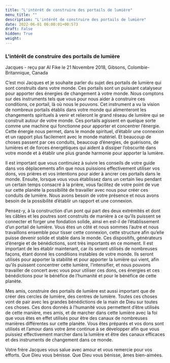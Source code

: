 ```yaml
---
title: "L'intérêt de construire des portails de lumière"
menu_title: ""
description: "L'intérêt de construire des portails de lumière"
date: 2022-06-01 06:00:01+00:573
draft: False
hidden: True
weight:
---
```

### L'intérêt de construire des portails de lumière

Jacques - reçu par Al Fike le 21 Novembre 2018, Gibsons, Colombie-Britannique, Canada

C’est moi Jacques et je souhaite parler du sujet des portails de lumière qui sont construits dans votre monde. Ces portails sont un puissant catalyseur pour apporter des énergies de changement à votre monde. Nous comptons sur des instruments tels que vous pour nous aider à construire ces conditions, ce portail, là où nous le pouvons. Cet instrument a vu la vision de nombreux portails établis dans votre monde qui alimenteront les changements spirituels à venir et relieront le grand réseau de lumière qui se construit autour de votre monde. Ces portails agissent en quelque sorte comme une machine qui fonctionne pour apporter et concentrer l’énergie. Cette énergie nous permet, dans le monde spirituel, d’établir une connexion et un rapport plus facilement avec le monde matériel. Et beaucoup de choses passent par ces conduits, beaucoup d’énergies, de guérisons, de lumières et de forces énergétiques qui aident à dissiper l’obscurité dans votre monde et à établir une plus grande harmonie pour apporter la lumière.

Il est important que vous continuiez à suivre les conseils de votre guide dans vos déplacements afin que nous puissions effectivement utiliser vos dons, vos prières et vos intentions pour aider à ancrer ces portails dans le monde. Ensuite, lorsque vous vous établissez dans un certain lieu pendant un certain temps consacré à la prière, vous facilitez de votre point de vue sur cette planète la possibilité de travailler avec nous pour créer ces conduits de lumière. Nous avons besoin de votre présence et nous avons besoin de la possibilité d’établir un rapport et une connexion.

Pensez-y, à la construction d’un pont qui part des deux extrémités et dont les câbles et les poutres sont construits de manière à ce qu’ils puissent se connecter et forger une fondation solide, ainsi en est-il de l’établissement d’un portail de lumière. Vous êtes un côté et nous sommes l’autre et nous travaillons ensemble pour tisser cette connexion, cette structure afin qu’elle puisse devenir solide et stable dans le monde. Ces dispositifs, générateurs d’énergie et de bénédictions, sont très importants en ce moment. Il est important de les établir maintenant, car ils seront utilisés de nombreuses façons, étant donné les conditions instables de votre monde. Ils seront utilisés pour apporter la stabilité et pour apporter la lumière qui vient, afin qu’ils puissent concentrer cette lumière, l’intensifier, et nous pouvons travailler de concert avec vous pour utiliser ces dons, ces énergies et ces bénédictions pour le bénéfice de l’humanité et pour le bénéfice de cette planète.

Mes amis, construire des portails de lumière est aussi important que de créer des cercles de lumière, des centres de lumière. Toutes ces choses vont de pair avec les grandes bénédictions de la main de Dieu sur toutes ces choses. Ces dons donnés à l’humanité vous permettent d’être utilisés de cette manière, mes amis, et de marcher dans cette lumière avec la foi que vous êtes en effet utilisés pour être des canaux de nombreuses manières différentes sur cette planète. Vous êtes préparés et vos dons sont utilisés et l’amour dans votre âme continue à se développer afin que vous puissiez effectivement marcher dans la lumière et être des canaux efficaces et des instruments de changement dans ce monde.

Votre frère Jacques vous salue avec amour et vous remercie pour vos efforts. Que Dieu vous bénisse. Que Dieu vous bénisse, âmes bien-aimées.




